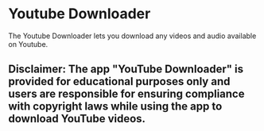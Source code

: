 # Youtube Downloader

The Youtube Downloader lets you download any videos and audio available on Youtube. 

<h2>Disclaimer: The app "YouTube Downloader" is provided for educational purposes only and users are responsible for ensuring compliance with copyright laws while using the app to download YouTube videos.</h2>


